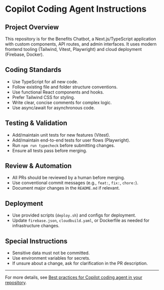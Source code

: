 # Copilot Coding Agent Instructions

## Project Overview
This repository is for the Benefits Chatbot, a Next.js/TypeScript application with custom components, API routes, and admin interfaces. It uses modern frontend tooling (Tailwind, Vitest, Playwright) and cloud deployment (Firebase, Docker).

## Coding Standards
- Use TypeScript for all new code.
- Follow existing file and folder structure conventions.
- Use functional React components and hooks.
- Prefer Tailwind CSS for styling.
- Write clear, concise comments for complex logic.
- Use async/await for asynchronous code.

## Testing & Validation
- Add/maintain unit tests for new features (Vitest).
- Add/maintain end-to-end tests for user flows (Playwright).
- Run `npm run typecheck` before submitting changes.
- Ensure all tests pass before merging.

## Review & Automation
- All PRs should be reviewed by a human before merging.
- Use conventional commit messages (e.g., `feat:`, `fix:`, `chore:`).
- Document major changes in the `README.md` if relevant.

## Deployment
- Use provided scripts (`deploy.sh`) and configs for deployment.
- Update `firebase.json`, `cloudbuild.yaml`, or Dockerfile as needed for infrastructure changes.

## Special Instructions
- Sensitive data must not be committed.
- Use environment variables for secrets.
- If unsure about a change, ask for clarification in the PR description.

---
For more details, see [Best practices for Copilot coding agent in your repository](https://gh.io/copilot-coding-agent-tips).
